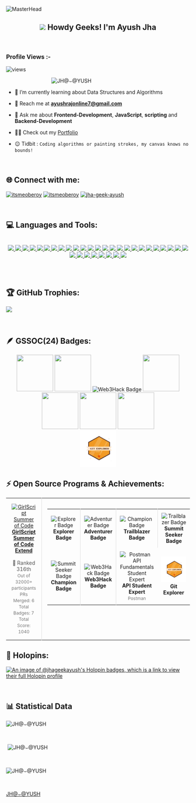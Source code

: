![MasterHead](https://user-images.githubusercontent.com/74038190/240304586-d48893bd-0757-481c-8d7e-ba3e163feae7.png)

<h2 align="center"><img src="https://media.giphy.com/media/hvRJCLFzcasrR4ia7z/giphy.gif" width="40"> Howdy Geeks! I'm Ayush Jha</h2>

<br>

<p align="right"> <h3>Profile Views :-</h3> <img src="https://komarev.com/ghpvc/?username=jha-geek-ayush&label=Profile%20views&color=0e75b6&style=plastic"
    alt="views" /> 
  </p>
<p><img align="right" src="https://user-images.githubusercontent.com/74038190/229223263-cf2e4b07-2615-4f87-9c38-e37600f8381a.gif" width="380px" alt="JH@⌣@YUSH" /></p>
<br>


- 🌱 I’m currently learning about Data Structures and Algorithms

- 📧 Reach me at **ayushrajonline7@gmail.com** 

- 💬 Ask me about **Frontend-Development**, **JavaScript**, **scripting** and **Backend-Development**

- 👨‍💻 Check out my [Portfolio](https://jhaayush.netlify.app)

- 😉 Tidbit  :  ```Coding algorithms or painting strokes, my canvas knows no bounds!```

<br>

## 🌐 Connect with me:
<p align="left">
<a href="https://www.linkedin.com/in/ayush-raj-52b133329" target="blank"><img align="center"
      src="https://skillicons.dev/icons?i=linkedin"
      alt="itsmeoberoy" height="35" width="35" /></a>
<a href="https://instagram.com/itsmeoberoy" target="blank"><img align="center"
      src="https://skillicons.dev/icons?i=instagram"
      alt="itsmeoberoy" height="35" width="35" /></a>
<a href="https://www.hackerrank.com/ayushrajonline7" target="blank">
      <img align="center" src="https://img.icons8.com/external-tal-revivo-color-tal-revivo/96/000000/external-hackerrank-is-a-technology-company-that-focuses-on-competitive-programming-logo-color-tal-revivo.png" alt="jha-geek-ayush" height="35" width="35" 
      alt="ayushrajonline7" /></a>
</p>

<br>

## 💻 Languages and Tools:
<p align="center">
  <a href="">
  <br>
    <a href="https://developer.mozilla.org/en-US/docs/Web/HTML"> <img src="https://skillicons.dev/icons?i=html" /> </a>  
    <a href="https://developer.mozilla.org/en-US/docs/Web/CSS"> <img src="https://skillicons.dev/icons?i=css" /> </a>  
    <a href="https://getbootstrap.com/"> <img src="https://skillicons.dev/icons?i=bootstrap" /> </a>  
    <a href="https://tailwindcss.com/"> <img src="https://skillicons.dev/icons?i=tailwind" /> </a>  
    <a href="https://developer.mozilla.org/en-US/docs/Web/JavaScript"> <img src="https://skillicons.dev/icons?i=javascript" /> </a>  
    <a href="https://www.typescriptlang.org/"> <img src="https://skillicons.dev/icons?i=typescript" /> </a>  
    <a href="https://www.java.com/en/"> <img src="https://skillicons.dev/icons?i=java" /> </a>  
    <a href="https://kotlinlang.org/"> <img src="https://skillicons.dev/icons?i=kotlin" /> </a>  
    <a href="https://devdocs.io/c/"> <img src="https://skillicons.dev/icons?i=c" /> </a>  
    <a href="https://dart.dev/"> <img src="https://skillicons.dev/icons?i=dart" /> </a>  
    <a href="https://docs.djangoproject.com/en/4.2/"> <img src="https://skillicons.dev/icons?i=django" /> </a>  
    <a href="https://flutter.dev/"> <img src="https://skillicons.dev/icons?i=flutter" /> </a>  
    <a href="https://www.figma.com/"> <img src="https://skillicons.dev/icons?i=figma" /> </a>  
    <a href="https://git-scm.com/"> <img src="https://skillicons.dev/icons?i=git" /> </a> 
    <a href="https://github.com/"> <img src="https://skillicons.dev/icons?i=github" /> </a>
    <a href="https://www.netlify.com/"> <img src="https://skillicons.dev/icons?i=netlify" /> </a>
    <a href="https://www.mongodb.com/"> <img src="https://skillicons.dev/icons?i=mongodb" /> </a>  
    <a href="https://nodejs.org/en"> <img src="https://skillicons.dev/icons?i=nodejs" /> </a>  
    <a href="https://expressjs.com/"> <img src="https://skillicons.dev/icons?i=express" /> </a>  
    <a href="https://doc.qt.io/"> <img src="https://skillicons.dev/icons?i=qt" /> </a>  
    <a href="https://www.python.org/"> <img src="https://skillicons.dev/icons?i=python" /> </a>  
    <a href="https://react.dev/"> <img src="https://skillicons.dev/icons?i=react" /> </a> 
    <a href="https://sass-lang.com/"> <img src="https://skillicons.dev/icons?i=sass" /> </a>  
    <a href="https://www.selenium.dev/"> <img src="https://skillicons.dev/icons?i=selenium" /> </a>  
    <a href="https://replit.com/"> <img src="https://skillicons.dev/icons?i=replit" /> </a>
    <a href="https://code.visualstudio.com/"> <img src="https://skillicons.dev/icons?i=vscode" /> </a> 
    <a href="https://learn.microsoft.com/en-us/powershell/"> <img src="https://skillicons.dev/icons?i=powershell" /> </a> 
    <a href="https://developer.android.com/studio"> <img src="https://skillicons.dev/icons?i=androidstudio" /> </a>  
     <a href="https://www.linux.org/"> <img src="https://skillicons.dev/icons?i=linux" /> </a>  
     <a href="https://www.vim.org/"> <img src="https://skillicons.dev/icons?i=vim" /> </a>  
     <a href="https://helpx.adobe.com/in/illustrator/user-guide.html"> <img src="https://skillicons.dev/icons?i=ai" /> </a>  
     <a href="https://helpx.adobe.com/in/xd/user-guide.html"> <img src="https://skillicons.dev/icons?i=xd" /> </a>  
     <a href="https://helpx.adobe.com/premiere-pro/user-guide.html"> <img src="https://skillicons.dev/icons?i=pr" /> </a>
  </a>
</p>

<br>
<br>

## 🏆 GitHub Trophies:
 ![](https://github-profile-trophy.vercel.app/?username=jha-geek-ayush&theme=radical&no-frame=false&no-bg=true&margin-w=9&title=Stars,Followers,Commits,Repositories,Experience,PullRequest)

<br>

## 🪶 GSSOC(24) Badges:
<p align="center">
    <img src="https://raw.githubusercontent.com/GSSoC24/Postman-Challenge/main/docs/assets/Postman%20White.png" width="100" height="100" />
    <img src="https://raw.githubusercontent.com/GSSoC24/Postman-Challenge/main/docs/assets/1.png" width="100" height="100" />
    <img src="https://gssoc.girlscript.tech/badges/web3hack.png" alt="Web3Hack Badge" width="93" />
    <img src="https://raw.githubusercontent.com/GSSoC24/Postman-Challenge/main/docs/assets/2.png" width="100" height="100" />
    <img src="https://raw.githubusercontent.com/GSSoC24/Postman-Challenge/main/docs/assets/3.png" width="100" height="100" />
    <img src="https://raw.githubusercontent.com/GSSoC24/Postman-Challenge/main/docs/assets/4.png" width="100" height="100" />
    <img src="https://raw.githubusercontent.com/GSSoC24/Postman-Challenge/main/docs/assets/5.png" width="100" height="100" />
    <br>
    <img src="https://raw.githubusercontent.com/GSSoC24/Contributor/refs/heads/main/assets/Git%20Explorer.png" width="100" height="100" />
</p>

## :zap: Open Source Programs & Achievements:

<div align="center">
 <table>
 <tr align="center">
 <td style="border-right: 1px solid #dddddd; padding: 15px;" valign="top" width="50%">
 <a href="https://gssoc.girlscript.tech/leaderboard">
 <img src="https://user-images.githubusercontent.com/63473496/153487849-4f094c16-d21c-463e-9971-98a8af7ba372.png" alt="GirlScript Summer of Code" width="120" />
 <br>
 <strong>GirlScript Summer of Code Extend</strong>
 </a>
 <br>
 <br>
 <span style="font-size: 14px; color: #555555;">🏅 Ranked 316th</span>
 <br>
 <span style="font-size: 12px; color: #777777;">
 Out of 32000+ participants<br>
 PRs Merged: 6 <br>
 Total Badges: 7<br>
 Total Score: 1040<br>
 </span>
 </td>
 <td style="padding: 15px;" valign="top" width="50%">
 <table>
 <tr align="center">
 <td style="border-right: 1px solid #dddddd; padding: 10px;" width="100">
 <img src="https://raw.githubusercontent.com/GSSoC24/Postman-Challenge/main/docs/assets/1.png" alt="Explorer Badge" width="80" />
 <br>
 <strong>Explorer Badge</strong>
 </td>
 <td style="border-right: 1px solid #dddddd; padding: 10px;" width="100">
 <img src="https://raw.githubusercontent.com/GSSoC24/Postman-Challenge/main/docs/assets/2.png" alt="Adventurer Badge" width="80" />
 <br>
 <strong>Adventurer Badge</strong>
 </td>
 <td style="border-right: 1px solid #dddddd; padding: 10px;" width="100">
 <img src="https://raw.githubusercontent.com/GSSoC24/Postman-Challenge/main/docs/assets/3.png" alt="Champion Badge" width="80" />
 <br>
 <strong>Trailblazer Badge</strong>
 </td>
 <td style="padding: 10px;" width="100">
 <img src="https://raw.githubusercontent.com/GSSoC24/Postman-Challenge/main/docs/assets/4.png" alt="Trailblazer Badge" width="80" />
 <br>
 <strong>Summit Seeker Badge</strong>
 </td>
 </tr>
 <tr align="center">
 <td style="border-right: 1px solid #dddddd; padding: 10px;" width="100">
 <img src="https://raw.githubusercontent.com/GSSoC24/Postman-Challenge/main/docs/assets/5.png" alt="Summit Seeker Badge" width="80" />
 <br>
 <strong>Champion Badge</strong>
 </td>
 <td style="border-right: 1px solid #dddddd; padding: 10px;" width="100">
 <img src="https://gssoc.girlscript.tech/badges/web3hack.png" alt="Web3Hack Badge" width="75" />
 <br>
 <strong>Web3Hack Badge</strong>
 </td>
 <td style="padding: 10px;" width="100">
 <img src="https://raw.githubusercontent.com/GSSoC24/Postman-Challenge/main/docs/assets/Postman%20White.png" alt="Postman API Fundamentals Student Expert" width="80" />
 <br>
 <strong>API Student Expert</strong>
 <br>
 <span style="font-size: 12px; color: #777777;">Postman</span>
 </td>
 <td style="border-right: 1px solid #dddddd; padding: 10px;" width="100">
 <img src="https://raw.githubusercontent.com/GSSoC24/Contributor/refs/heads/main/assets/Git%20Explorer.png" alt="Git Explorer" width="360" />
 <br>
 <strong>Git Explorer</strong>
 </td>
 </tr>
 </table>
 </td>
 </tr>
 </table>
</div>


## 🐉 Holopins:
[![An image of @jhageekayush's Holopin badges, which is a link to view their full Holopin profile](https://holopin.me/jhageekayush)](https://holopin.io/@jhageekayush)

<br>

## 📊 Statistical Data
<p><img align="center"
    src="https://github-readme-stats.vercel.app/api/top-langs?username=jha-geek-ayush&show_icons=true&locale=en&bg_color=0d1117&text_color=ffffff&layout=compact"
    alt="JH@⌣@YUSH" 
    bg_color=#808080/></p>
<br>

<p>&nbsp;<img align="center" src="https://github-readme-stats.vercel.app/api?username=jha-geek-ayush&show_icons=true&locale=en&bg_color=0d1117&text_color=ffffff&repo=convoychat"
    alt="JH@⌣@YUSH" /></p>

<br>

<p><img align="center" src="https://github-readme-streak-stats.herokuapp.com/?user=jha-geek-ayush&theme=dark&background=0d1117&date_format=M%20j%5B%2C%20Y%5D" alt="JH@⌣@YUSH" /></p>
      
<p align="left"> <a href="https://twitter.com/" target="blank"><img
      src="https://img.shields.io/twitter/follow/?logo=twitter&style=for-the-badge" alt="" /></a> </p>

[JH@⌣@YUSH](https://github.com/jha-geek-ayush)

